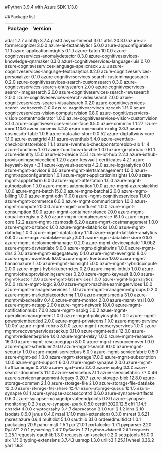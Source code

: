 #Python 3.9.4 with Azure SDK 1.13.0

##Package list

|Package                                         |Version
|------------------------------------------------|-----------
adal                                             1.2.7
aiohttp                                          3.7.4.post0
async-timeout                                    3.0.1
attrs                                            20.3.0
azure-ai-formrecognizer                          3.0.0
azure-ai-textanalytics                           5.0.0
azure-appconfiguration                           1.1.1
azure-applicationinsights                        0.1.0
azure-batch                                      10.0.0
azure-cognitiveservices-anomalydetector          0.3.0
azure-cognitiveservices-knowledge-qnamaker       0.3.0
azure-cognitiveservices-language-luis            0.7.0
azure-cognitiveservices-language-spellcheck      2.0.0
azure-cognitiveservices-language-textanalytics   0.2.0
azure-cognitiveservices-personalizer             0.1.0
azure-cognitiveservices-search-customimagesearch 0.2.0
azure-cognitiveservices-search-customsearch      0.3.0
azure-cognitiveservices-search-entitysearch      2.0.0
azure-cognitiveservices-search-imagesearch       2.0.0
azure-cognitiveservices-search-newssearch        2.0.0
azure-cognitiveservices-search-videosearch       2.0.0
azure-cognitiveservices-search-visualsearch      0.2.0
azure-cognitiveservices-search-websearch         2.0.0
azure-cognitiveservices-speech                   1.16.0
azure-cognitiveservices-vision-computervision    0.8.0
azure-cognitiveservices-vision-contentmoderator  1.0.0
azure-cognitiveservices-vision-customvision      3.1.0
azure-cognitiveservices-vision-face              0.5.0
azure-common                                     1.1.27
azure-core                                       1.13.0
azure-cosmos                                     4.2.0
azure-cosmosdb-nspkg                             2.0.2
azure-cosmosdb-table                             1.0.6
azure-datalake-store                             0.0.52
azure-digitaltwins-core                          1.1.0
azure-eventgrid                                  4.1.1
azure-eventhub                                   5.4.0
azure-eventhub-checkpointstoreblob               1.1.4
azure-eventhub-checkpointstoreblob-aio           1.1.4
azure-functions                                  1.7.0
azure-functions-durable                          1.0.0
azure-graphrbac                                  0.61.1
azure-identity                                   1.5.0
azure-iot-device                                 2.5.1
azure-iot-hub                                    2.2.3
azure-iothub-provisioningserviceclient           1.2.0
azure-keyvault-certificates                      4.2.1
azure-keyvault-keys                              4.3.1
azure-keyvault-secrets                           4.2.0
azure-loganalytics                               0.1.0
azure-mgmt-advisor                               9.0.0
azure-mgmt-alertsmanagement                      1.0.0
azure-mgmt-appconfiguration                      1.0.1
azure-mgmt-applicationinsights                   1.0.0
azure-mgmt-appplatform                           6.0.0
azure-mgmt-attestation                           1.0.0
azure-mgmt-authorization                         1.0.0
azure-mgmt-automation                            1.0.0
azure-mgmt-azurestackhci                         1.0.0
azure-mgmt-batch                                 15.0.0
azure-mgmt-batchai                               2.0.0
azure-mgmt-billing                               1.0.0
azure-mgmt-cdn                                   11.0.0
azure-mgmt-cognitiveservices                     11.0.0
azure-mgmt-commerce                              6.0.0
azure-mgmt-communication                         1.0.0
azure-mgmt-compute                               20.0.0
azure-mgmt-confluent                             1.0.0
azure-mgmt-consumption                           8.0.0
azure-mgmt-containerinstance                     7.0.0
azure-mgmt-containerregistry                     2.8.0
azure-mgmt-containerservice                      15.1.0
azure-mgmt-core                                  1.2.2
azure-mgmt-cosmosdb                              6.2.0
azure-mgmt-costmanagement                        1.0.0
azure-mgmt-databox                               1.0.0
azure-mgmt-databricks                            1.0.0
azure-mgmt-datadog                               1.0.0
azure-mgmt-datafactory                           1.1.0
azure-mgmt-datalake-analytics                    0.6.0
azure-mgmt-datalake-nspkg                        3.0.1
azure-mgmt-datalake-store                        0.5.0
azure-mgmt-deploymentmanager                     0.2.0
azure-mgmt-deviceupdate                          1.0.0b2
azure-mgmt-devtestlabs                           9.0.0
azure-mgmt-digitaltwins                          1.0.0
azure-mgmt-dns                                   3.0.0
azure-mgmt-edgegateway                           0.1.0
azure-mgmt-eventgrid                             8.0.0
azure-mgmt-eventhub                              8.0.0
azure-mgmt-frontdoor                             1.0.0
azure-mgmt-hanaonazure                           1.0.0
azure-mgmt-hdinsight                             7.0.0
azure-mgmt-hybridcompute                         2.0.0
azure-mgmt-hybridkubernetes                      0.2.0
azure-mgmt-iothub                                1.0.0
azure-mgmt-iothubprovisioningservices            0.2.0
azure-mgmt-keyvault                              8.0.0
azure-mgmt-kusto                                 1.0.0
azure-mgmt-labservices                           1.0.0
azure-mgmt-loganalytics                          9.0.0
azure-mgmt-logic                                 9.0.0
azure-mgmt-machinelearningservices               1.0.0
azure-mgmt-managedservices                       1.0.0
azure-mgmt-managementgroups                      0.2.0
azure-mgmt-marketplaceordering                   1.1.0
azure-mgmt-media                                 3.1.0
azure-mgmt-mixedreality                          0.4.0
azure-mgmt-monitor                               2.0.0
azure-mgmt-msi                                   1.0.0
azure-mgmt-netapp                                2.0.0
azure-mgmt-network                               18.0.0
azure-mgmt-notificationhubs                      7.0.0
azure-mgmt-nspkg                                 3.0.2
azure-mgmt-operationsmanagement                  1.0.0
azure-mgmt-policyinsights                        1.0.0
azure-mgmt-powerbiembedded                       2.0.0
azure-mgmt-privatedns                            1.0.0
azure-mgmt-purview                               1.0.0b1
azure-mgmt-rdbms                                 8.0.0
azure-mgmt-recoveryservices                      1.0.0
azure-mgmt-recoveryservicesbackup                0.11.0
azure-mgmt-redis                                 12.0.0
azure-mgmt-redisenterprise                       1.0.0
azure-mgmt-relay                                 1.0.0
azure-mgmt-resource                              16.0.0
azure-mgmt-resourcegraph                         8.0.0
azure-mgmt-resourcemover                         1.0.0
azure-mgmt-scheduler                             2.0.0
azure-mgmt-search                                8.0.0
azure-mgmt-security                              1.0.0
azure-mgmt-servicebus                            6.0.0
azure-mgmt-servicefabric                         0.5.0
azure-mgmt-sql                                   1.0.0
azure-mgmt-storage                               17.0.0
azure-mgmt-subscription                          1.0.0
azure-mgmt-support                               6.0.0
azure-mgmt-synapse                               2.0.0
azure-mgmt-trafficmanager                        0.51.0
azure-mgmt-web                                   2.0.0
azure-nspkg                                      3.0.2
azure-search-documents                           11.1.0
azure-servicebus                                 7.1.1
azure-servicefabric                              7.2.0.46
azure-servicemanagement-legacy                   0.20.7
azure-storage-blob                               12.8.0
azure-storage-common                             2.1.0
azure-storage-file                               2.1.0
azure-storage-file-datalake                      12.3.0
azure-storage-file-share                         12.4.1
azure-storage-queue                              12.1.5
azure-synapse                                    0.1.1
azure-synapse-accesscontrol                      0.6.0
azure-synapse-artifacts                          0.6.0
azure-synapse-managedprivateendpoints            0.3.0
azure-synapse-monitoring                         0.2.0
azure-synapse-spark                              0.5.0
certifi                                          2020.12.5
cffi                                             1.14.5
chardet                                          4.0.0
cryptography                                     3.4.7
deprecation                                      2.1.0
furl                                             2.1.2
idna                                             2.10
isodate                                          0.6.0
janus                                            0.4.0
msal                                             1.11.0
msal-extensions                                  0.3.0
msrest                                           0.6.21
msrestazure                                      0.6.4
multidict                                        5.1.0
oauthlib                                         3.1.0
orderedmultidict                                 1.0.1
packaging                                        20.9
paho-mqtt                                        1.5.1
pip                                              21.0.1
portalocker                                      1.7.1
pycparser                                        2.20
PyJWT                                            2.0.1
pyparsing                                        2.4.7
PySocks                                          1.7.1
python-dateutil                                  2.8.1
requests                                         2.25.1
requests-oauthlib                                1.3.0
requests-unixsocket                              0.2.0
setuptools                                       56.0.0
six                                              1.15.0
typing-extensions                                3.7.4.3
uamqp                                            1.3.0
urllib3                                          1.25.11
wheel                                            0.36.2
yarl                                             1.6.3
